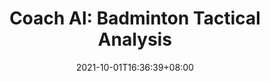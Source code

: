 ---
# Documentation: https://wowchemy.com/docs/managing-content/

title: "Coach AI: Badminton Tactical Analysis"
summary: |
  - Won **2020 Future Tech Award** among 600+ teams of Ministry of Science and Technology.
  - Led 20 graduate students research team to develop TrackNet for high-speed tiny object tracking applications.
  - Integrated and modularized backend architecture using WSGI HTTP Server, Flask, Apache, and MySQL.
  - Enhanced software security by preventing SQL injection, cross-site scripting and CSRF.
  <div style="width:100%; margin-left: 0;">
    <div style="width: 50%; float: left;">
    <iframe width="100%" height="315" src="https://www.youtube.com/embed/8IVIQpiT5Rc?autoplay=1&playlist=8IVIQpiT5Rc&loop=1&controls=0&mute=1" title="YouTube video player" frameborder="0" allow="accelerometer; autoplay; clipboard-write; encrypted-media; gyroscope; picture-in-picture" allowfullscreen></iframe>
    </div>
    <div style="width: 45%; float: right;">
    <img style="width: auto;
      height: auto;
      margin: 0 0;
      max-width: 100%;
      max-height:none;" src="https://i.imgur.com/buDPYBT.png" alt="">
    </div>
  </div>
tags: [System, React, Flask, MySQL, Frontend, Backend]
categories: []
date: 2021-10-01T16:36:39+08:00

# Optional external URL for project (replaces project detail page).
external_link: ""

# Featured image
# To use, add an image named `featured.jpg/png` to your page's folder.
# Focal points: Smart, Center, TopLeft, Top, TopRight, Left, Right, BottomLeft, Bottom, BottomRight.
image:
  caption: ""
  focal_point: ""
  preview_only: false

# Custom links (optional).
#   Uncomment and edit lines below to show custom links.
# links:
#- name: code
#  url: https://github.com/Holychung/lab0-c
#  icon_pack: fab
#  icon: github

url_code: ""
url_pdf: ""
url_slides: ""
url_video: ""

# Slides (optional).
#   Associate this project with Markdown slides.
#   Simply enter your slide deck's filename without extension.
#   E.g. `slides = "example-slides"` references `content/slides/example-slides.md`.
#   Otherwise, set `slides = ""`.
slides: ""
---